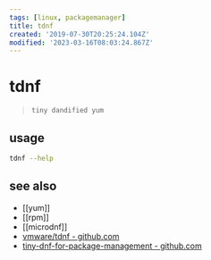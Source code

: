 ```yaml
---
tags: [linux, packagemanager]
title: tdnf
created: '2019-07-30T20:25:24.104Z'
modified: '2023-03-16T08:03:24.867Z'
---
```


# tdnf

> `tiny dandified yum`

## usage

```sh
tdnf --help
```

## see also

- [[yum]]
- [[rpm]]
- [[microdnf]]
- [vmware/tdnf - github.com](https://github.com/vmware/tdnf)
- [tiny-dnf-for-package-management - github.com](https://github.com/vmware/photon/blob/master/docs/photon-admin-guide.md#tiny-dnf-for-package-management)
